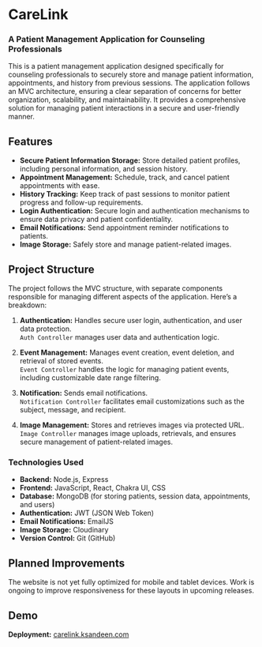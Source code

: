 # CareLink
### A Patient Management Application for Counseling Professionals
This is a patient management application designed specifically for counseling professionals to securely store and manage patient information, appointments, and history from previous sessions. The application follows an MVC architecture, ensuring a clear separation of concerns for better organization, scalability, and maintainability. It provides a comprehensive solution for managing patient interactions in a secure and user-friendly manner.

## Features
- **Secure Patient Information Storage:** Store detailed patient profiles, including personal information, and session history.
- **Appointment Management:** Schedule, track, and cancel patient appointments with ease.
- **History Tracking:** Keep track of past sessions to monitor patient progress and follow-up requirements.
- **Login Authentication:** Secure login and authentication mechanisms to ensure data privacy and patient confidentiality.  
- **Email Notifications:** Send appointment reminder notifications to patients.  
- **Image Storage:** Safely store and manage patient-related images.  

## Project Structure
The project follows the MVC structure, with separate components responsible for managing different aspects of the application. Here’s a breakdown:

1. **Authentication:** Handles secure user login, authentication, and user data protection.  
```Auth Controller``` manages user data and authentication logic.

3. **Event Management:** Manages event creation, event deletion, and retrieval of stored events.  
```Event Controller``` handles the logic for managing patient events, including customizable date range filtering.
   
5. **Notification:** Sends email notifications.  
```Notification Controller``` facilitates email customizations such as the subject, message, and recipient.

7. **Image Management:** Stores and retrieves images via protected URL.  
```Image Controller``` manages image uploads, retrievals, and ensures secure management of patient-related images.

### Technologies Used
- **Backend:** Node.js, Express
- **Frontend:** JavaScript, React, Chakra UI, CSS
- **Database:** MongoDB (for storing patients, session data, appointments, and users)
- **Authentication:** JWT (JSON Web Token)
- **Email Notifications:** EmailJS
- **Image Storage:** Cloudinary
- **Version Control:** Git (GitHub)

## Planned Improvements
The website is not yet fully optimized for mobile and tablet devices. Work is ongoing to improve responsiveness for these layouts in upcoming releases.

## Demo
**Deployment:** [carelink.ksandeen.com](https://carelink.ksandeen.com)
